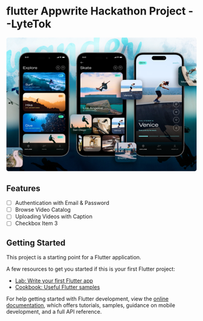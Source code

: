 # flutter Appwrite Hackathon Project --LyteTok

![LiteTok](./liteTok.png)

## Features

- [ ] Authentication with Email & Password
- [ ] Browse Video Catalog
- [ ] Uploading Videos with Caption
- [ ] Checkbox Item 3

## Getting Started

This project is a starting point for a Flutter application.

A few resources to get you started if this is your first Flutter project:

- [Lab: Write your first Flutter app](https://docs.flutter.dev/get-started/codelab)
- [Cookbook: Useful Flutter samples](https://docs.flutter.dev/cookbook)

For help getting started with Flutter development, view the
[online documentation](https://docs.flutter.dev/), which offers tutorials,
samples, guidance on mobile development, and a full API reference.

